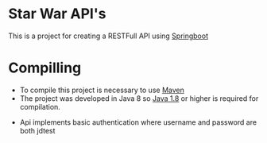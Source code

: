 # Star War API's

This is a project for creating a RESTFull API using [Springboot]

# Compilling

  - To compile this project is necessary to use [Maven]
  - The project was developed in Java 8 so [Java 1.8] or higher is required for compilation.

   [Springboot]: https://projectlombok.org/setup/eclipse
   [Maven]: https://maven.apache.org
   [Java 1.8]: https://www.oracle.com/technetwork/pt/java/javase/downloads/jdk8-downloads-2133151.html

* Api implements basic authentication where username and password are both jdtest
